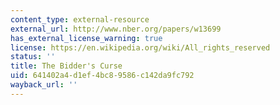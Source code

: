```yaml
---
content_type: external-resource
external_url: http://www.nber.org/papers/w13699
has_external_license_warning: true
license: https://en.wikipedia.org/wiki/All_rights_reserved
status: ''
title: The Bidder's Curse
uid: 641402a4-d1ef-4bc8-9586-c142da9fc792
wayback_url: ''
---
```

